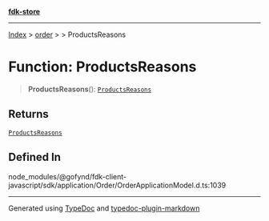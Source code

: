 [**fdk-store**](../../../README.md)
***

[Index](../../../API.md) > [order](../../README.md) > [<internal>](../README.md) > ProductsReasons

# Function: ProductsReasons

> **ProductsReasons**(): [`ProductsReasons`](../type-aliases/type-alias.ProductsReasons.md)

## Returns

[`ProductsReasons`](../type-aliases/type-alias.ProductsReasons.md)

## Defined In

node\_modules/@gofynd/fdk-client-javascript/sdk/application/Order/OrderApplicationModel.d.ts:1039

***
Generated using [TypeDoc](https://typedoc.org/) and [typedoc-plugin-markdown](https://www.npmjs.com/package/typedoc-plugin-markdown)
